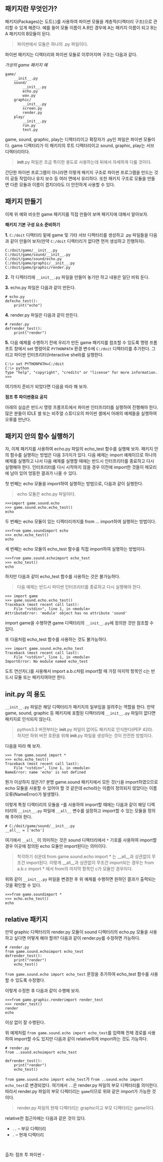 ## **패키지란 무엇인가?**

패키지(Packages)는 도트(.)를 사용하여 파이썬 모듈을 계층적(디렉터리 구조)으로 관리할 수 있게 해준다. 예를 들어 모듈 이름이 A.B인 경우에 A는 패키지 이름이 되고 B는 A 패키지의 B모듈이 된다.

> 파이썬에서 모듈은 하나의 .py 파일이다.
> 

파이썬 패키지는 디렉터리와 파이썬 모듈로 이루어지며 구조는 다음과 같다.

*가상의 game 패키지 예*

```
game/
    __init__.py
    sound/
        __init__.py
        echo.py
        wav.py
    graphic/
        __init__.py
        screen.py
        render.py
    play/
        __init__.py
        run.py
        test.py

```

game, sound, graphic, play는 디렉터리이고 확장자가 .py인 파일은 파이썬 모듈이다. game 디렉터리가 이 패키지의 루트 디렉터리이고 sound, graphic, play는 서브 디렉터리이다.

> __init__.py 파일은 조금 특이한 용도로 사용하는데 뒤에서 자세하게 다룰 것이다.
> 

간단한 파이썬 프로그램이 아니라면 이렇게 패키지 구조로 파이썬 프로그램을 만드는 것이 공동 작업이나 유지 보수 등 여러 면에서 유리하다. 또한 패키지 구조로 모듈을 만들면 다른 모듈과 이름이 겹치더라도 더 안전하게 사용할 수 있다.

## **패키지 만들기**

이제 위 예와 비슷한 game 패키지를 직접 만들어 보며 패키지에 대해서 알아보자.

**패키지 기본 구성 요소 준비하기**

**1.** `C:/doit` 디렉터리 밑에 game 및 기타 서브 디렉터리를 생성하고 .py 파일들을 다음과 같이 만들어 보자(만약 `C:/doit` 디렉터리가 없다면 먼저 생성하고 진행하자).

```
C:/doit/game/__init__.py
C:/doit/game/sound/__init__.py
C:/doit/game/sound/echo.py
C:/doit/game/graphic/__init__.py
C:/doit/game/graphic/render.py

```

**2.** 각 디렉터리에 `__init__.py` 파일을 만들어 놓기만 하고 내용은 일단 비워 둔다.

**3.** echo.py 파일은 다음과 같이 만든다.

```
# echo.py
defecho_test():
    print("echo")

```

**4.** render.py 파일은 다음과 같이 만든다.

```
# render.py
defrender_test():
    print("render")

```

**5.** 다음 예제를 수행하기 전에 우리가 만든 game 패키지를 참조할 수 있도록 명령 프롬프트 창에서 set 명령어로 `PYTHONPATH` 환경 변수에 `C:/doit` 디렉터리를 추가한다. 그리고 파이썬 인터프리터(Interactive shell)를 실행한다.

```
C:\> set PYTHONPATH=C:/doit
C:\> python
Type "help", "copyright", "credits" or "license" for more information.
>>>

```

여기까지 준비가 되었다면 다음을 따라 해 보자.

**점프 투 파이썬중요 공지**

아래의 실습은 반드시 명령 프롬프트에서 파이썬 인터프리터를 실행하여 진행해야 한다. 많은 분들이 IDLE 셸 또는 비주얼 스튜디오의 파이썬 셸에서 아래의 예제들을 실행하여 오류를 만난다.

## **패키지 안의 함수 실행하기**

자, 이제 패키지를 사용하여 echo.py 파일의 echo_test 함수를 실행해 보자. 패키지 안의 함수를 실행하는 방법은 다음 3가지가 있다. 다음 예제는 import 예제이므로 하나의 예제를 실행하고 나서 다음 예제를 실행할 때에는 반드시 인터프리터를 종료하고 다시 실행해야 한다. 인터프리터를 다시 시작하지 않을 경우 이전에 import한 것들이 메모리에 남아 있어 엉뚱한 결과가 나올 수 있다.

첫 번째는 echo 모듈을 import하여 실행하는 방법으로, 다음과 같이 실행한다.

> echo 모듈은 echo.py 파일이다.
> 

```
>>>import game.sound.echo
>>> game.sound.echo.echo_test()
echo

```

두 번째는 echo 모듈이 있는 디렉터리까지를 from ... import하여 실행하는 방법이다.

```
>>>from game.soundimport echo
>>> echo.echo_test()
echo

```

세 번째는 echo 모듈의 echo_test 함수를 직접 import하여 실행하는 방법이다.

```
>>>from game.sound.echoimport echo_test
>>> echo_test()
echo

```

하지만 다음과 같이 echo_test 함수를 사용하는 것은 불가능하다.

> 다음 예제는 반드시 파이썬 인터프리터를 종료하고 다시 실행해야 한다.
> 

```
>>> import game
>>> game.sound.echo.echo_test()
Traceback (most recent call last):
    File "<stdin>", line 1, in <module>
AttributeError: 'module' object has no attribute 'sound'

```

import game을 수행하면 game 디렉터리의 `__init__.py`에 정의한 것만 참조할 수 있다.

또 다음처럼 echo_test 함수를 사용하는 것도 불가능하다.

```
>>> import game.sound.echo.echo_test
Traceback (most recent call last):
    File "<stdin>", line 1, in <module>
ImportError: No module named echo_test

```

도트 연산자(.)를 사용해서 import a.b.c처럼 import할 때 가장 마지막 항목인 c는 반드시 모듈 또는 패키지여야만 한다.

## **__init__.py 의 용도**

`__init__.py` 파일은 해당 디렉터리가 패키지의 일부임을 알려주는 역할을 한다. 만약 game, sound, graphic 등 패키지에 포함된 디렉터리에 `__init__.py` 파일이 없다면 패키지로 인식되지 않는다.

> python3.3 버전부터는 __init__.py 파일이 없어도 패키지로 인식한다(PEP 420). 하지만 하위 버전 호환을 위해 __init__.py 파일을 생성하는 것이 안전한 방법이다.
> 

다음을 따라 해 보자.

```
>>> from game.sound import *
>>> echo.echo_test()
Traceback (most recent call last):
    File "<stdin>", line 1, in <module>
NameError: name 'echo' is not defined

```

뭔가 이상하지 않은가? 분명 game.sound 패키지에서 모든 것(`*`)을 import하였으므로 echo 모듈을 사용할 수 있어야 할 것 같은데 echo라는 이름이 정의되지 않았다는 이름 오류(NameError)가 발생했다.

이렇게 특정 디렉터리의 모듈을 `*`를 사용하여 import할 때에는 다음과 같이 해당 디렉터리의 `__init__.py` 파일에 `__all__` 변수를 설정하고 import할 수 있는 모듈을 정의해 주어야 한다.

```
# C:/doit/game/sound/__init__.py
__all__ = ['echo']

```

여기에서 `__all__`이 의미하는 것은 sound 디렉터리에서 `*` 기호를 사용하여 import할 경우 이곳에 정의된 echo 모듈만 import된다는 의미이다.

> 착각하기 쉬운데 from game.sound.echo import * 는 __all__과 상관없이 무조건 import된다. 이렇게 __all__과 상관없이 무조건 import되는 경우는 from a.b.c import * 에서 from의 마지막 항목인 c가 모듈인 경우이다.
> 

위와 같이 `__init__.py` 파일을 변경한 후 위 예제를 수행하면 원하던 결과가 출력되는 것을 확인할 수 있다.

```
>>>from game.soundimport *
>>> echo.echo_test()
echo

```

## **relative 패키지**

만약 graphic 디렉터리의 render.py 모듈이 sound 디렉터리의 echo.py 모듈을 사용하고 싶다면 어떻게 해야 할까? 다음과 같이 render.py를 수정하면 가능하다.

```
# render.py
from game.sound.echoimport echo_test
defrender_test():
    print("render")
    echo_test()

```

`from game.sound.echo import echo_test` 문장을 추가하여 echo_test 함수를 사용할 수 있도록 수정했다.

이렇게 수정한 후 다음과 같이 수행해 보자.

```
>>>from game.graphic.renderimport render_test
>>> render_test()
render
echo

```

이상 없이 잘 수행된다.

위 예제처럼 `from game.sound.echo import echo_test`를 입력해 전체 경로를 사용하여 import할 수도 있지만 다음과 같이 relative하게 import하는 것도 가능하다.

```
# render.py
from ..sound.echoimport echo_test

defrender_test():
    print("render")
    echo_test()

```

`from game.sound.echo import echo_test`가 `from ..sound.echo import echo_test`로 변경되었다. 여기에서 `..`은 render.py 파일의 부모 디렉터리를 의미한다. 따라서 render.py 파일의 부모 디렉터리는 `game`이므로 위와 같은 import가 가능한 것이다.

> render.py 파일의 현재 디렉터리는 graphic이고 부모 디렉터리는 game이다.
> 

relative한 접근자에는 다음과 같은 것이 있다.

- `..` – 부모 디렉터리
- `.` – 현재 디렉터리

<br>

츨차: 점프 투 파이썬 - 
